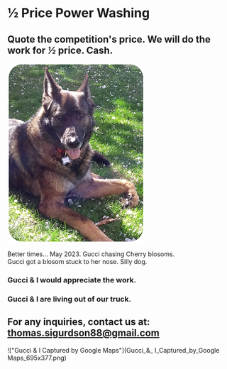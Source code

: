 # ½ Price Power Washing

## Quote the competition's price. We will do the work for _½_  price. Cash.

!["Gucci with Cherry Blosom"](Gucci_being_Silly_308x404.png)

Better times... May 2023. Gucci chasing Cherry blosoms.  
Gucci got a blosom stuck to her nose. Silly dog.

### Gucci & I would appreciate the work.

### Gucci & I are living out of our truck.

## For any inquiries, contact us at: thomas.sigurdson88@gmail.com

!["Gucci & I Captured by Google Maps"](Gucci_&_ I_Captured_by_Google Maps_695x377.png)
